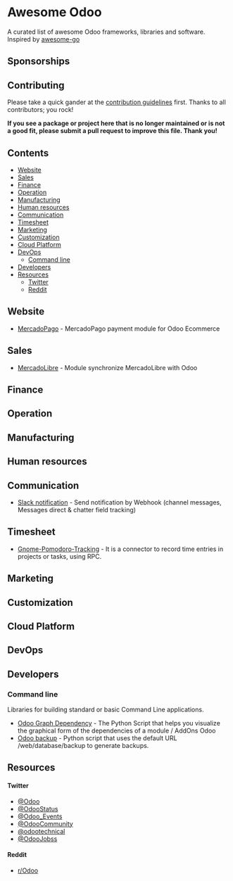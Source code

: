 
# Awesome Odoo 

A curated list of awesome Odoo frameworks, libraries and software. Inspired by [awesome-go](https://github.com/avelino/awesome-go)

## Sponsorships

## Contributing

Please take a quick gander at the [contribution guidelines](CONTRIBUTING.md) first. Thanks to all contributors; you rock!

**If you see a package or project here that is no longer maintained or is not a good fit, please submit a pull request to improve this file. Thank you!**

## Contents
* [Website](#website)
* [Sales](#sales)
* [Finance](#finances)
* [Operation](#operation)
* [Manufacturing](#manufacturing)
* [Human resources](#human-resources)
* [Communication](#communication)
* [Timesheet](#timesheet)
* [Marketing](#marketing)
* [Customization](#customization)
* [Cloud Platform](#cloud-platform)
* [DevOps](#devops)
    * [Command line](#command-line) 
* [Developers](#developers)
* [Resources](#resources) 
    * [Twitter](#twitter)
    * [Reddit](#reddit)

## Website

* [MercadoPago](https://github.com/ctmil/payment_mercadopago) - MercadoPago payment module for Odoo Ecommerce

## Sales 

* [MercadoLibre](https://github.com/ctmil/meli_oerp) - Module synchronize MercadoLibre with Odoo

## Finance 

## Operation 

## Manufacturing 

## Human resources 

## Communication

* [Slack notification](https://github.com/maxsbiz/odoo/tree/11.0/msb_slack) - Send notification by Webhook (channel messages, Messages direct & chatter field tracking)

## Timesheet

* [Gnome-Pomodoro-Tracking](https://github.com/josehbez/gnome-pomodoro-tracking) - It is a connector to record time entries in projects or tasks, using RPC.

## Marketing

## Customization

## Cloud Platform

## DevOps

## Developers

### Command line

Libraries for building standard or basic Command Line applications.

* [Odoo Graph Dependency](https://medium.com/@josehbez/dependencia-gr%C3%A1fica-odoo-e518e8a6ceb9) - The Python Script that helps you visualize the graphical form of the dependencies of a module / AddOns Odoo
* [Odoo backup](https://medium.com/@josehbez/simple-cli-odoo-backup-60d91bc3b9ec) - Python script that uses the default URL /web/database/backup to generate backups.

## Resources

#### Twitter
* [@Odoo](https://twitter.com/Odoo)
* [@OdooStatus](https://twitter.com/OdooStatus)
* [@Odoo_Events](https://twitter.com/Odoo_Events)
* [@OdooCommunity](https://twitter.com/OdooCommunity)
* [@odootechnical](https://twitter.com/odootechnical)
* [@OdooJobss](https://twitter.com/OdooJobss)

#### Reddit
* [r/Odoo](https://www.reddit.com/r/Odoo/)
